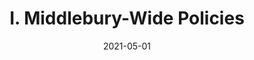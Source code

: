 ---
slug: "/pages/iv.-policies-for-the-institute/c.-faculty-handbook/5.-policies-and-procedures-for-members-of-the-faculty"
date: "2021-05-01"
title: "I. Middlebury-Wide Policies"
---